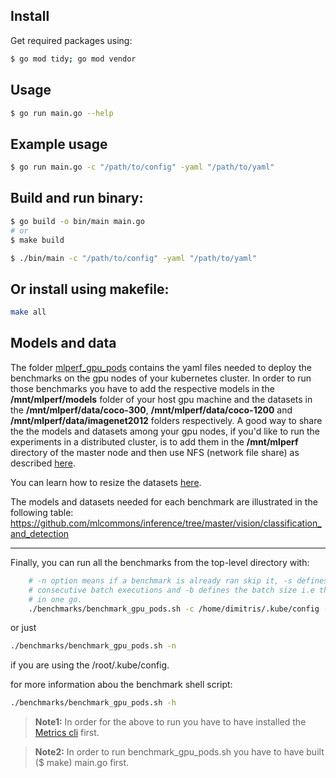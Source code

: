 ## Install
Get required packages using:
``` bash
$ go mod tidy; go mod vendor
```

## Usage
``` bash
$ go run main.go --help
```

## Example usage
``` bash
$ go run main.go -c "/path/to/config" -yaml "/path/to/yaml"
```

## Build and run binary:
``` bash
$ go build -o bin/main main.go
# or
$ make build

$ ./bin/main -c "/path/to/config" -yaml "/path/to/yaml"
```

## Or install using makefile:
``` bash
make all
```

## Models and data

The folder [mlperf_gpu_pods](https://github.com/aferikoglou/mlab-k8s-cluster-setup/tree/main/benchmarks/mlpref_gpu_pods) contains the yaml files needed to deploy the benchmarks on the gpu nodes of your kubernetes cluster. In order to run those benchmarks you have to add the respective models in the **/mnt/mlperf/models** folder of your host gpu machine and the datasets in the **/mnt/mlperf/data/coco-300**, **/mnt/mlperf/data/coco-1200** and **/mnt/mlperf/data/imagenet2012** folders respectively.
A good way to share the the models and datasets among your gpu nodes, if you'd like to run the experiments in a distributed cluster, is to add them in the **/mnt/mlperf** directory of the master node and then use NFS (network file share) as described [here](https://www.tecmint.com/install-nfs-server-on-ubuntu/).

You can learn how to resize the datasets [here](https://github.com/mlcommons/inference/tree/master/vision/classification_and_detection#prepare-the-coco-dataset).

The models and datasets needed for each benchmark are illustrated in the following table: https://github.com/mlcommons/inference/tree/master/vision/classification_and_detection

---
Finally, you can run all the benchmarks from the top-level directory with:
``` bash
    # -n option means if a benchmark is already ran skip it, -s defines the number of seconds to sleep between 2
    # consecutive batch executions and -b defines the batch size i.e the number of pods to deploy and benchmark
    # in one go.
    ./benchmarks/benchmark_gpu_pods.sh -c /home/dimitris/.kube/config -n -s 3 -b 2
```
or just
``` bash
./benchmarks/benchmark_gpu_pods.sh -n
```
if you are using the /root/.kube/config.

for more information abou the benchmark shell script:
```bash
./benchmarks/benchmark_gpu_pods.sh -h
```

> **Note1:** In order for the above to run you have to have installed the [Metrics cli](https://github.com/aferikoglou/mlab-k8s-cluster-setup/tree/main/prom_metrics_cli) first.

> **Note2:** In order to run benchmark_gpu_pods.sh you have to have built ($ make) main.go first.
